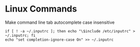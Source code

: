 Linux Commands
==============

Make command line tab autocomplete case insensitive

    if [ ! -a ~/.inputrc ]; then echo "\$include /etc/inputrc" > ~/.inputrc; fi
    echo "set completion-ignore-case On" >> ~/.inputrc
      
